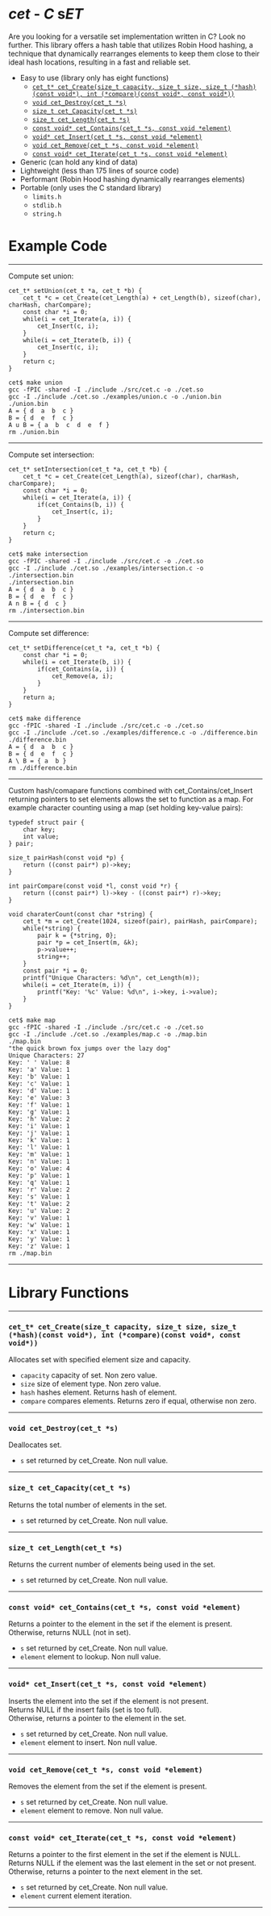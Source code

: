 # ***cet*** - ***C*** s***ET***
Are you looking for a versatile set implementation written in C?
Look no further.
This library offers a hash table that utilizes Robin Hood hashing,
a technique that dynamically rearranges elements to keep them close to their ideal hash locations,
resulting in a fast and reliable set.
- Easy to use (library only has eight functions)
  + [```cet_t* cet_Create(size_t capacity, size_t size, size_t (*hash)(const void*), int (*compare)(const void*, const void*))```](#cet_t-cet_createsize_t-capacity-size_t-size-size_t-hashconst-void-int-compareconst-void-const-void)
  + [```void cet_Destroy(cet_t *s)```](#void-cet_destroycet_t-s)
  + [```size_t cet_Capacity(cet_t *s)```](#size_t-cet_capacitycet_t-s)
  + [```size_t cet_Length(cet_t *s)```](#size_t-cet_lengthcet_t-s)
  + [```const void* cet_Contains(cet_t *s, const void *element)```](#const-void-cet_containscet_t-s-const-void-element)
  + [```void* cet_Insert(cet_t *s, const void *element)```](#void-cet_insertcet_t-s-const-void-element)
  + [```void cet_Remove(cet_t *s, const void *element)```](#void-cet_removecet_t-s-const-void-element)
  + [```const void* cet_Iterate(cet_t *s, const void *element)```](#const-void-cet_iteratecet_t-s-const-void-element)
- Generic (can hold any kind of data)
- Lightweight (less than 175 lines of source code)
- Performant (Robin Hood hashing dynamically rearranges elements)
- Portable (only uses the C standard library)
  + ```limits.h```
  + ```stdlib.h```
  + ```string.h```
# Example Code
---
Compute set union:
```
cet_t* setUnion(cet_t *a, cet_t *b) {
    cet_t *c = cet_Create(cet_Length(a) + cet_Length(b), sizeof(char), charHash, charCompare);
    const char *i = 0;
    while(i = cet_Iterate(a, i)) {
        cet_Insert(c, i);
    }
    while(i = cet_Iterate(b, i)) {
        cet_Insert(c, i);
    }
    return c;
}
```
```
cet$ make union
gcc -fPIC -shared -I ./include ./src/cet.c -o ./cet.so
gcc -I ./include ./cet.so ./examples/union.c -o ./union.bin
./union.bin
A = { d  a  b  c }
B = { d  e  f  c }
A u B = { a  b  c  d  e  f }
rm ./union.bin
```
---
Compute set intersection:
```
cet_t* setIntersection(cet_t *a, cet_t *b) {
    cet_t *c = cet_Create(cet_Length(a), sizeof(char), charHash, charCompare);
    const char *i = 0;
    while(i = cet_Iterate(a, i)) {
        if(cet_Contains(b, i)) {
            cet_Insert(c, i);
        }
    }
    return c;
}
```
```
cet$ make intersection
gcc -fPIC -shared -I ./include ./src/cet.c -o ./cet.so
gcc -I ./include ./cet.so ./examples/intersection.c -o ./intersection.bin
./intersection.bin
A = { d  a  b  c }
B = { d  e  f  c }
A n B = { d  c }
rm ./intersection.bin
```
---
Compute set difference:
```
cet_t* setDifference(cet_t *a, cet_t *b) {
    const char *i = 0;
    while(i = cet_Iterate(b, i)) {
        if(cet_Contains(a, i)) {
            cet_Remove(a, i);
        }
    }
    return a;
}
```
```
cet$ make difference 
gcc -fPIC -shared -I ./include ./src/cet.c -o ./cet.so
gcc -I ./include ./cet.so ./examples/difference.c -o ./difference.bin
./difference.bin
A = { d  a  b  c }
B = { d  e  f  c }
A \ B = { a  b }
rm ./difference.bin
```
---
Custom hash/comapare functions combined with cet_Contains/cet_Insert returning pointers to set elements allows the set to function as a map.
For example character counting using a map (set holding key-value pairs):
```
typedef struct pair {
    char key;
    int value;
} pair;

size_t pairHash(const void *p) {
    return ((const pair*) p)->key;
}

int pairCompare(const void *l, const void *r) {
    return ((const pair*) l)->key - ((const pair*) r)->key;
}

void charaterCount(const char *string) {
    cet_t *m = cet_Create(1024, sizeof(pair), pairHash, pairCompare);
    while(*string) {
        pair k = {*string, 0};
        pair *p = cet_Insert(m, &k);
        p->value++;
        string++;
    }
    const pair *i = 0;
    printf("Unique Characters: %d\n", cet_Length(m));
    while(i = cet_Iterate(m, i)) {
        printf("Key: '%c' Value: %d\n", i->key, i->value);
    }
}
```
```
cet$ make map
gcc -fPIC -shared -I ./include ./src/cet.c -o ./cet.so
gcc -I ./include ./cet.so ./examples/map.c -o ./map.bin
./map.bin
"the quick brown fox jumps over the lazy dog"
Unique Characters: 27
Key: ' ' Value: 8
Key: 'a' Value: 1
Key: 'b' Value: 1
Key: 'c' Value: 1
Key: 'd' Value: 1
Key: 'e' Value: 3
Key: 'f' Value: 1
Key: 'g' Value: 1
Key: 'h' Value: 2
Key: 'i' Value: 1
Key: 'j' Value: 1
Key: 'k' Value: 1
Key: 'l' Value: 1
Key: 'm' Value: 1
Key: 'n' Value: 1
Key: 'o' Value: 4
Key: 'p' Value: 1
Key: 'q' Value: 1
Key: 'r' Value: 2
Key: 's' Value: 1
Key: 't' Value: 2
Key: 'u' Value: 2
Key: 'v' Value: 1
Key: 'w' Value: 1
Key: 'x' Value: 1
Key: 'y' Value: 1
Key: 'z' Value: 1
rm ./map.bin
```
---
# Library Functions
---
### ```cet_t* cet_Create(size_t capacity, size_t size, size_t (*hash)(const void*), int (*compare)(const void*, const void*))```
Allocates set with specified element size and capacity.  
- ```capacity``` capacity of set. Non zero value.
- ```size``` size of element type. Non zero value.
- ```hash``` hashes element. Returns hash of element.
- ```compare``` compares elements. Returns zero if equal, otherwise non zero.

---
### ```void cet_Destroy(cet_t *s)```
Deallocates set.  
- ```s``` set returned by cet_Create. Non null value.
---
### ```size_t cet_Capacity(cet_t *s)```
Returns the total number of elements in the set.  
- ```s``` set returned by cet_Create. Non null value.
---
### ```size_t cet_Length(cet_t *s)```
Returns the current number of elements being used in the set.  
- ```s``` set returned by cet_Create. Non null value.
---
### ```const void* cet_Contains(cet_t *s, const void *element)```
Returns a pointer to the element in the set if the element is present.  
Otherwise, returns NULL (not in set).  
- ```s``` set returned by cet_Create. Non null value.
- ```element``` element to lookup. Non null value.
---
### ```void* cet_Insert(cet_t *s, const void *element)```
Inserts the element into the set if the element is not present.  
Returns NULL if the insert fails (set is too full).  
Otherwise, returns a pointer to the element in the set.  
- ```s``` set returned by cet_Create. Non null value.
- ```element``` element to insert. Non null value.
---
### ```void cet_Remove(cet_t *s, const void *element)```
Removes the element from the set if the element is present.  
- ```s``` set returned by cet_Create. Non null value.
- ```element``` element to remove. Non null value.
---
### ```const void* cet_Iterate(cet_t *s, const void *element)```
Returns a pointer to the first element in the set if the element is NULL.  
Returns NULL if the element was the last element in the set or not present.  
Otherwise, returns a pointer to the next element in the set.  
- ```s``` set returned by cet_Create. Non null value.
- ```element``` current element iteration.
---
